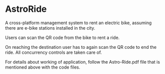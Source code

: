 # AstroRide
A cross-platform management system
to rent an electric bike, assuming there
are e-bike stations installed in the city.

Users can scan the QR code from the
bike to rent a ride.

On reaching the destination user has to
again scan the QR code to end the ride.
All concurrency controls are taken care
of.

For details about working of application, follow the Astro-Ride.pdf file that is mentioned above with the code files.
